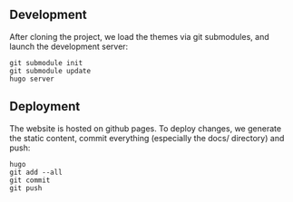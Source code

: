 ## Development
After cloning the project, we load the themes via
git submodules, and launch the development server:

```shell
git submodule init
git submodule update
hugo server
```

## Deployment
The website is hosted on github pages. To deploy
changes, we generate the static content, commit
everything (especially the docs/ directory) and
push:


```shell
hugo
git add --all
git commit
git push
```
